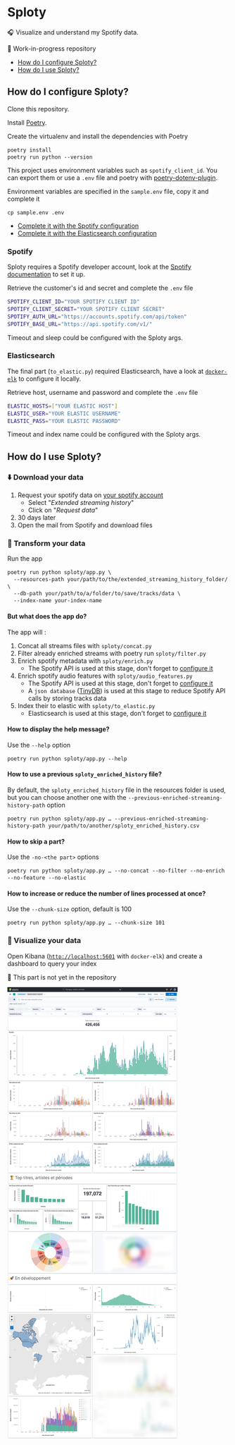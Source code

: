 # Sploty

🎧 Visualize and understand my Spotify data.

🚧 Work-in-progress repository

- [How do I configure Sploty?](#how-do-i-configure-sploty)
- [How do I use Sploty?](#how-do-i-use-sploty)

## How do I configure Sploty?

Clone this repository.

Install [Poetry](https://python-poetry.org).

Create the virtualenv and install the dependencies with Poetry

```shell
poetry install
poetry run python --version
```

This project uses environment variables such as `spotify_client_id`.
You can export them or use a `.env` file and poetry with [poetry-dotenv-plugin](https://github.com/mpeteuil/poetry-dotenv-plugin).

Environment variables are specified in the `sample.env` file, copy it and complete it

```shell
cp sample.env .env
```

- [Complete it with the Spotify configuration](#spotify)
- [Complete it with the Elasticsearch configuration](#elasticsearch)

### Spotify

Sploty requires a Spotify developer account, look at the [Spotify documentation](https://developer.spotify.com/documentation/web-api/tutorials/getting-started) to set it up.

Retrieve the customer's id and secret and complete the `.env` file

```bash
SPOTIFY_CLIENT_ID="YOUR SPOTIFY CLIENT ID"
SPOTIFY_CLIENT_SECRET="YOUR SPOTIFY CLIENT SECRET"
SPOTIFY_AUTH_URL="https://accounts.spotify.com/api/token"
SPOTIFY_BASE_URL="https://api.spotify.com/v1/"
```

Timeout and sleep could be configured with the Sploty args.

### Elasticsearch

The final part (`to_elastic.py`) required Elasticsearch, have a look at [`docker-elk`](https://github.com/deviantony/docker-elk) to configure it locally.

Retrieve host, username and password and complete the `.env` file

```bash
ELASTIC_HOSTS=["YOUR ELASTIC HOST"]
ELASTIC_USER="YOUR ELASTIC USERNAME"
ELASTIC_PASS="YOUR ELASTIC PASSWORD"
```

Timeout and index name could be configured with the Sploty args.

## How do I use Sploty?

### ⬇️ Download your data

1. Request your spotify data on [your spotify account](https://www.spotify.com/account/privacy/)
   - Select "*Extended streaming history*"
   - Click on "*Request data*"
2. 30 days later
3. Open the mail from Spotify and download files

### 🚀 Transform your data 

Run the app

```shell
poetry run python sploty/app.py \
  --resources-path your/path/to/the/extended_streaming_history_folder/ \
  --db-path your/path/to/a/folder/to/save/tracks/data \
  --index-name your-index-name
```

#### But what does the app do?

The app will : 
1. Concat all streams files with `sploty/concat.py`
2. Filter already enriched streams with poetry run `sploty/filter.py`
3. Enrich spotify metadata with `sploty/enrich.py`
   - The Spotify API is used at this stage, don't forget to [configure it](#spotify)
4. Enrich spotify audio features with  `sploty/audio_features.py`
   - The Spotify API is used at this stage, don't forget to [configure it](#spotify)
   - A `json database` ([TinyDB](https://github.com/msiemens/tinydb)) is used at this stage to reduce Spotify API calls by storing tracks data
5. Index their to elastic with `sploty/to_elastic.py`
   - Elasticsearch is used at this stage, don't forget to [configure it](#elasticsearch)

#### How to display the help message?

Use the `--help` option

```shell
poetry run python sploty/app.py --help
```

#### How to use a previous `sploty_enriched_history` file?

By default, the `sploty_enriched_history` file in the resources folder is used, but you can choose another one with the `--previous-enriched-streaming-history-path` option

```shell
poetry run python sploty/app.py … --previous-enriched-streaming-history-path your/path/to/another/sploty_enriched_history.csv
```

#### How to skip a part?

Use the `-no-<the part>` options

```shell
poetry run python sploty/app.py … --no-concat --no-filter --no-enrich --no-feature --no-elastic
```

#### How to increase or reduce the number of lines processed at once?

Use the `--chunk-size` option, default is 100

```shell
poetry run python sploty/app.py … --chunk-size 101
```

### 👀 Visualize your data

Open Kibana ([`http://localhost:5601`](http://localhost:5601) with `docker-elk`) and create a dashboard to query your index

🚧 This part is not yet in the repository

![Image of a sample of Kibana board](img/kibana_board.png)
